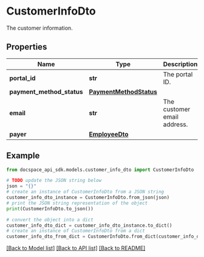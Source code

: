 # CustomerInfoDto
The customer information.

## Properties

Name | Type | Description | Notes
------------ | ------------- | ------------- | -------------
**portal_id** | **str** | The portal ID. | [optional] [readonly] 
**payment_method_status** | [**PaymentMethodStatus**](PaymentMethodStatus.md) |  | [optional] 
**email** | **str** | The customer email address. | [optional] [readonly] 
**payer** | [**EmployeeDto**](EmployeeDto.md) |  | [optional] 

## Example

```python
from docspace_api_sdk.models.customer_info_dto import CustomerInfoDto

# TODO update the JSON string below
json = "{}"
# create an instance of CustomerInfoDto from a JSON string
customer_info_dto_instance = CustomerInfoDto.from_json(json)
# print the JSON string representation of the object
print(CustomerInfoDto.to_json())

# convert the object into a dict
customer_info_dto_dict = customer_info_dto_instance.to_dict()
# create an instance of CustomerInfoDto from a dict
customer_info_dto_from_dict = CustomerInfoDto.from_dict(customer_info_dto_dict)
```
[[Back to Model list]](../README.md#documentation-for-models) [[Back to API list]](../README.md#documentation-for-api-endpoints) [[Back to README]](../README.md)


